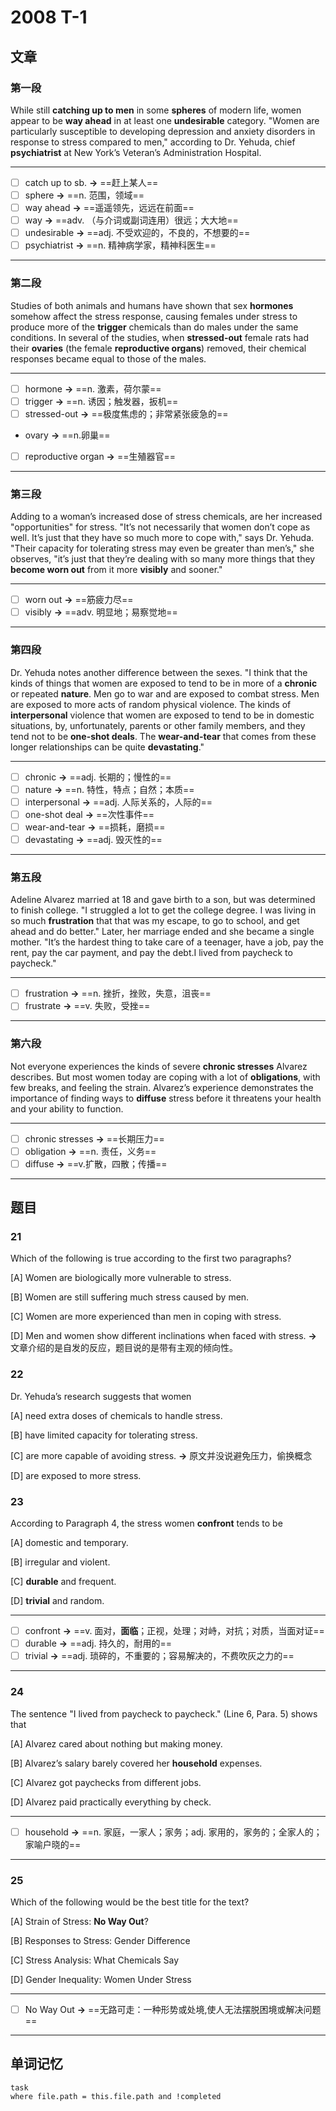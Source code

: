 # 2008 T-1

## 文章

### 第一段

While still **catching up to men** in some **spheres** of modern life, women appear to be **way ahead** in at least one **undesirable** category. "Women are particularly susceptible to developing depression and anxiety disorders in response to stress compared to men," according to Dr. Yehuda, chief **psychiatrist** at New York’s Veteran’s Administration Hospital.

---

- [ ] catch up to sb. **→** ==赶上某人==
- [ ] sphere **→** ==n. 范围，领域==
- [ ] way ahead **→** ==遥遥领先，远远在前面==
- [ ] way **→** ==adv. （与介词或副词连用）很远；大大地==
- [ ] undesirable **→** ==adj. 不受欢迎的，不良的，不想要的==
- [ ] psychiatrist **→** ==n. 精神病学家，精神科医生==

---

### 第二段

Studies of both animals and humans have shown that sex **hormones** somehow affect the stress response, causing females under stress to produce more of the **trigger** chemicals than do males under the same conditions. In several of the studies, when **stressed-out** female rats had their **ovaries** (the female **reproductive organs**) removed, their chemical responses became equal to those of the males.

---

- [ ] hormone **→** ==n. 激素，荷尔蒙==
- [ ] trigger **→** ==n. 诱因；触发器，扳机==
- [ ] stressed-out **→** ==极度焦虑的；非常紧张疲急的==
- ovary **→** ==n.卵巢==
- [ ] reproductive organ **→** ==生殖器官==

---

### 第三段

Adding to a woman’s increased dose of stress chemicals, are her increased "opportunities" for stress. "It’s not necessarily that women don’t cope as well. It’s just that they have so much more to cope with," says Dr. Yehuda. "Their capacity for tolerating stress may even be greater than men’s," she observes, "it’s just that they’re dealing with so many more things that they **become worn out** from it more **visibly** and sooner."

---

- [ ] worn out **→** ==筋疲力尽==
- [ ] visibly **→** ==adv. 明显地；易察觉地==

---

### 第四段

Dr. Yehuda notes another difference between the sexes. "I think that the kinds of things that women are exposed to tend to be in more of a **chronic** or repeated **nature**. Men go to war and are exposed to combat stress. Men are exposed to more acts of random physical violence. The kinds of **interpersonal** violence that women are exposed to tend to be in domestic situations, by, unfortunately, parents or other family members, and they tend not to be **one-shot deals**. The **wear-and-tear** that comes from these longer relationships can be quite **devastating**."

---

- [ ] chronic **→** ==adj. 长期的；慢性的==
- [ ] nature **→** ==n. 特性，特点；自然；本质==
- [ ] interpersonal **→** ==adj. 人际关系的，人际的==
- [ ] one-shot deal **→** ==次性事件==
- [ ] wear-and-tear **→** ==损耗，磨损==
- [ ] devastating **→** ==adj. 毁灭性的==

---

### 第五段

Adeline Alvarez married at 18 and gave birth to a son, but was determined to finish college. "I struggled a lot to get the college degree. I was living in so much **frustration** that that was my escape, to go to school, and get ahead and do better." Later, her marriage ended and she became a single mother. "It’s the hardest thing to take care of a teenager, have a job, pay the rent, pay the car payment, and pay the debt.I lived from paycheck to paycheck."

---

- [ ] frustration **→** ==n. 挫折，挫败，失意，沮丧==
- [ ] frustrate **→** ==v. 失败，受挫==

---

### 第六段

Not everyone experiences the kinds of severe **chronic stresses** Alvarez describes. But most women today are coping with a lot of **obligations**, with few breaks, and feeling the strain. Alvarez’s experience demonstrates the importance of finding ways to **diffuse** stress before it threatens your health and your ability to function.

---

- [ ] chronic stresses **→** ==长期压力==
- [ ] obligation **→** ==n. 责任，义务==
- [ ] diffuse **→** ==v.扩散，四散；传播==

---

## 题目

### 21

Which of the following is true according to the first two paragraphs? 

[A] Women are biologically more vulnerable to stress.

[B] Women are still suffering much stress caused by men.

[C] Women are more experienced than men in coping with stress.

[D] Men and women show different inclinations when faced with stress. **→** 文章介绍的是自发的反应，题目说的是带有主观的倾向性。

### 22

Dr. Yehuda’s research suggests that women
 
[A] need extra doses of chemicals to handle stress. 

[B] have limited capacity for tolerating stress.

[C] are more capable of avoiding stress. **→** 原文并没说避免压力，偷换概念

[D] are exposed to more stress.

### 23

According to Paragraph 4, the stress women **confront** tends to be 

[A] domestic and temporary.

[B] irregular and violent. 

[C] **durable** and frequent. 

[D] **trivial** and random.

---

- [ ] confront **→** ==v. 面对，**面临**；正视，处理；对峙，对抗；对质，当面对证==
- [ ] durable **→** ==adj. 持久的，耐用的==
- [ ] trivial **→** ==adj. 琐碎的，不重要的；容易解决的，不费吹灰之力的==

---

### 24

The sentence "I lived from paycheck to paycheck." (Line 6, Para. 5) shows that 

[A] Alvarez cared about nothing but making money.

[B] Alvarez’s salary barely covered her **household** expenses. 

[C] Alvarez got paychecks from different jobs.

[D] Alvarez paid practically everything by check.

---

- [ ] household **→** ==n. 家庭，一家人；家务；adj. 家用的，家务的；全家人的；家喻户晓的==

---

### 25

Which of the following would be the best title for the text? 

[A] Strain of Stress: **No Way Out**?

[B] Responses to Stress: Gender Difference 

[C] Stress Analysis: What Chemicals Say 

[D] Gender Inequality: Women Under Stress

---

- [ ] No Way Out **→** ==无路可走：一种形势或处境,使人无法摆脱困境或解决问题==

---

## 单词记忆

```dataview
task
where file.path = this.file.path and !completed
```